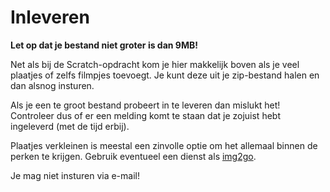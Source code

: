 # Inleveren

**Let op dat je bestand niet groter is dan 9MB!**

Net als bij de Scratch-opdracht kom je hier makkelijk boven als je veel plaatjes of zelfs filmpjes toevoegt. Je kunt deze uit je zip-bestand halen en dan alsnog insturen.

Als je een te groot bestand probeert in te leveren dan mislukt het! Controleer dus of er een melding komt te staan dat je zojuist hebt ingeleverd (met de tijd erbij).

Plaatjes verkleinen is meestal een zinvolle optie om het allemaal binnen de perken te krijgen. Gebruik eventueel een dienst als [img2go](https://www.img2go.com/compress-image).

Je mag niet insturen via e-mail!
